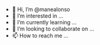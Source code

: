 - 👋 Hi, I’m @manealonso
- 👀 I’m interested in ...
- 🌱 I’m currently learning ...
- 💞️ I’m looking to collaborate on ...
- 📫 How to reach me ...

<!---
manealonso/manealonso is a ✨ special ✨ repository because its `README.md` (this file) appears on your GitHub profile.
You can click the Preview link to take a look at your changes.
--->
